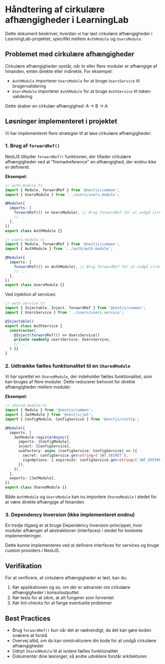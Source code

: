 # Håndtering af cirkulære afhængigheder i LearningLab

Dette dokument beskriver, hvordan vi har løst cirkulære afhængigheder i LearningLab-projektet, specifikt mellem `AuthModule` og `UsersModule`.

## Problemet med cirkulære afhængigheder

Cirkulære afhængigheder opstår, når to eller flere moduler er afhængige af hinanden, enten direkte eller indirekte. For eksempel:

- `AuthModule` importerer `UsersModule` for at bruge `UsersService` til brugervalidering
- `UsersModule` importerer `AuthModule` for at bruge `AuthService` til token-validering

Dette skaber en cirkulær afhængighed: A → B → A

## Løsninger implementeret i projektet

Vi har implementeret flere strategier til at løse cirkulære afhængigheder:

### 1. Brug af `forwardRef()`

NestJS tilbyder `forwardRef()` funktionen, der tillader cirkulære afhængigheder ved at "fremadreference" en afhængighed, der endnu ikke er defineret.

**Eksempel:**

```typescript
// auth.module.ts
import { Module, forwardRef } from '@nestjs/common';
import { UsersModule } from '../users/users.module';

@Module({
  imports: [
    forwardRef(() => UsersModule), // Brug forwardRef for at undgå cirkulære afhængigheder
    // ...
  ],
})
export class AuthModule {}
```

```typescript
// users.module.ts
import { Module, forwardRef } from '@nestjs/common';
import { AuthModule } from '../auth/auth.module';

@Module({
  imports: [
    forwardRef(() => AuthModule), // Brug forwardRef for at undgå cirkulære afhængigheder
    // ...
  ],
})
export class UsersModule {}
```

Ved injektion af services:

```typescript
// auth.service.ts
import { Injectable, Inject, forwardRef } from '@nestjs/common';
import { UsersService } from '../users/users.service';

@Injectable()
export class AuthService {
  constructor(
    @Inject(forwardRef(() => UsersService))
    private readonly usersService: UsersService,
    // ...
  ) {}
}
```

### 2. Udtrække fælles funktionalitet til en `SharedModule`

Vi har oprettet en `SharedModule`, der indeholder fælles funktionalitet, som kan bruges af flere moduler. Dette reducerer behovet for direkte afhængigheder mellem moduler.

**Eksempel:**

```typescript
// shared.module.ts
import { Module } from '@nestjs/common';
import { JwtModule } from '@nestjs/jwt';
import { ConfigModule, ConfigService } from '@nestjs/config';

@Module({
  imports: [
    JwtModule.registerAsync({
      imports: [ConfigModule],
      inject: [ConfigService],
      useFactory: async (configService: ConfigService) => ({
        secret: configService.get<string>('JWT_SECRET'),
        signOptions: { expiresIn: configService.get<string>('JWT_EXPIRES_IN') },
      }),
    }),
  ],
  exports: [JwtModule],
})
export class SharedModule {}
```

Både `AuthModule` og `UsersModule` kan nu importere `SharedModule` i stedet for at være direkte afhængige af hinanden.

### 3. Dependency Inversion (ikke implementeret endnu)

En tredje tilgang er at bruge Dependency Inversion-princippet, hvor moduler afhænger af abstraktioner (interfaces) i stedet for konkrete implementeringer.

Dette kunne implementeres ved at definere interfaces for services og bruge custom providers i NestJS.

## Verifikation

For at verificere, at cirkulære afhængigheder er løst, kan du:

1. Kør applikationen og se, om der er advarsler om cirkulære afhængigheder i konsoloutputtet
2. Kør tests for at sikre, at alt fungerer som forventet
3. Kør lint-checks for at fange eventuelle problemer

## Best Practices

- Brug `forwardRef()` kun når det er nødvendigt, da det kan gøre koden sværere at forstå
- Overvej altid, om du kan omstrukturere din kode for at undgå cirkulære afhængigheder
- Udnyt `SharedModule` til at isolere fælles funktionalitet
- Dokumentér dine løsninger, så andre udviklere forstår arkitekturen
